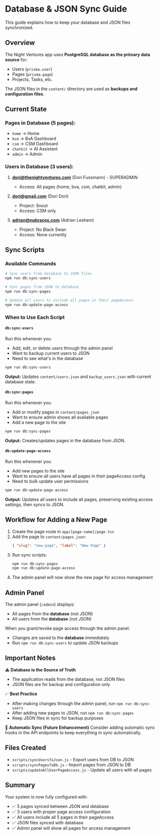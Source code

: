 # Database & JSON Sync Guide

This guide explains how to keep your database and JSON files synchronized.

## Overview

The Night Ventures app uses **PostgreSQL database as the primary data source** for:
- Users (`prisma.user`)
- Pages (`prisma.page`)
- Projects, Tasks, etc.

The JSON files in the `content/` directory are used as **backups and configuration files**.

## Current State

### Pages in Database (5 pages):
- `home` → Home
- `bva` → BvA Dashboard
- `csm` → CSM Dashboard
- `chatkit` → AI Assistant
- `admin` → Admin

### Users in Database (3 users):
1. **dori@thenightventures.com** (Dori Fussmann) - SUPERADMIN
   - Access: All pages (home, bva, csm, chatkit, admin)

2. **dori@gmail.com** (Dori Dori)
   - Project: Snout
   - Access: CSM only

3. **adrian@nubraces.com** (Adrian Leshem)
   - Project: No Black Swan
   - Access: None currently

## Sync Scripts

### Available Commands

```bash
# Sync users from database to JSON files
npm run db:sync-users

# Sync pages from JSON to database
npm run db:sync-pages

# Update all users to include all pages in their pageAccess
npm run db:update-page-access
```

### When to Use Each Script

#### `db:sync-users`
Run this whenever you:
- Add, edit, or delete users through the admin panel
- Want to backup current users to JSON
- Need to see what's in the database

```bash
npm run db:sync-users
```

**Output:** Updates `content/users.json` and `backup_users.json` with current database state.

#### `db:sync-pages`
Run this whenever you:
- Add or modify pages in `content/pages.json`
- Want to ensure admin shows all available pages
- Add a new page to the site

```bash
npm run db:sync-pages
```

**Output:** Creates/updates pages in the database from JSON.

#### `db:update-page-access`
Run this whenever you:
- Add new pages to the site
- Want to ensure all users have all pages in their pageAccess config
- Need to bulk update user permissions

```bash
npm run db:update-page-access
```

**Output:** Updates all users to include all pages, preserving existing access settings, then syncs to JSON.

## Workflow for Adding a New Page

1. Create the page route in `app/[page-name]/page.tsx`
2. Add the page to `content/pages.json`:
   ```json
   { "slug": "new-page", "label": "New Page" }
   ```
3. Run sync scripts:
   ```bash
   npm run db:sync-pages
   npm run db:update-page-access
   ```
4. The admin panel will now show the new page for access management

## Admin Panel

The admin panel (`/admin`) displays:
- All pages from the **database** (not JSON)
- All users from the **database** (not JSON)

When you grant/revoke page access through the admin panel:
- Changes are saved to the **database** immediately
- Run `npm run db:sync-users` to update JSON backups

## Important Notes

⚠️ **Database is the Source of Truth**
- The application reads from the database, not JSON files
- JSON files are for backup and configuration only

✅ **Best Practice**
- After making changes through the admin panel, run `npm run db:sync-users`
- After adding new pages to JSON, run `npm run db:sync-pages`
- Keep JSON files in sync for backup purposes

🔄 **Automatic Sync (Future Enhancement)**
Consider adding automatic sync hooks in the API endpoints to keep everything in sync automatically.

## Files Created

- `scripts/syncUsersToJson.js` - Export users from DB to JSON
- `scripts/syncPagesToDb.js` - Import pages from JSON to DB
- `scripts/updateAllUserPageAccess.js` - Update all users with all pages

## Summary

Your system is now fully configured with:
- ✅ 5 pages synced between JSON and database
- ✅ 3 users with proper page access configuration
- ✅ All users include all 5 pages in their pageAccess
- ✅ JSON files synced with database
- ✅ Admin panel will show all pages for access management

